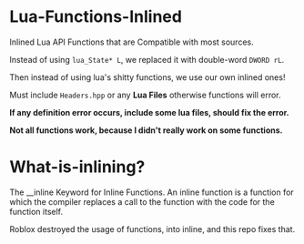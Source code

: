 # Lua-Functions-Inlined

Inlined Lua API Functions that are Compatible with most sources.

Instead of using `lua_State* L`, we replaced it with double-word `DWORD rL`.

Then instead of using lua's shitty functions, we use our own inlined ones!

Must include `Headers.hpp` or any **Lua Files** otherwise functions will error.

**If any definition error occurs, include some lua files, should fix the error.**

**Not all functions work, because I didn't really work on some functions.**

# What-is-inlining?

The __inline Keyword for Inline Functions. An inline function is a function for which the compiler replaces a call to the function with the code for the function itself.

Roblox destroyed the usage of functions, into inline, and this repo fixes that.
